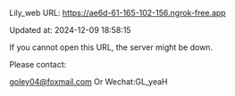 Lily_web URL: https://ae6d-61-165-102-156.ngrok-free.app

Updated at: 2024-12-09 18:58:15

If you cannot open this URL, the server might be down.

Please contact: 

goley04@foxmail.com Or Wechat:GL_yeaH
